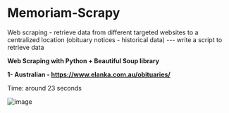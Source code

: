 # Memoriam-Scrapy

Web scraping - retrieve data from different targeted websites to a centralized location
(obituary notices - historical data) --- write a script to retrieve data

**Web Scraping with Python + Beautiful Soup library**    

**1-	Australian - https://www.elanka.com.au/obituaries/**    

Time:  around 23 seconds

![image](https://github.com/user-attachments/assets/4163a582-c6ef-4982-b41b-4ce152910c75)
